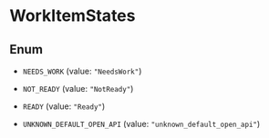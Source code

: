 

# WorkItemStates

## Enum


* `NEEDS_WORK` (value: `"NeedsWork"`)

* `NOT_READY` (value: `"NotReady"`)

* `READY` (value: `"Ready"`)

* `UNKNOWN_DEFAULT_OPEN_API` (value: `"unknown_default_open_api"`)



